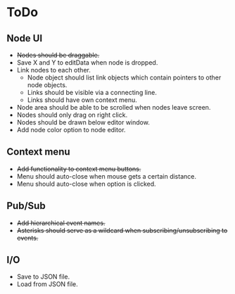 # ToDo

## Node UI
+ ~~Nodes should be draggable.~~
+ Save X and Y to editData when node is dropped.
+ Link nodes to each other.
  + Node object should list link objects which contain pointers to other node
  objects.
  + Links should be visible via a connecting line.
  + Links should have own context menu.
+ Node area should be able to be scrolled when nodes leave screen.
+ Nodes should only drag on right click.
+ Nodes should be drawn below editor window.
+ Add node color option to node editor.

## Context menu
+ ~~Add functionality to context menu buttons.~~
+ Menu should auto-close when mouse gets a certain distance.
+ Menu should auto-close when option is clicked.

## Pub/Sub
+ ~~Add hierarchical event names.~~
+ ~~Asterisks should serve as a wildcard when subscribing/unsubscribing to
  events.~~

## I/O
+ Save to JSON file.
+ Load from JSON file.
